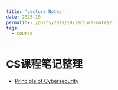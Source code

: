```yaml
---
title: 'Lecture Notes'
date: 2025-10
permalink: /posts/2025/10/lecture-notes/
tags:
  - course
---
```



CS课程笔记整理
======

- [Principle of Cybersecurity](https://acnobicvxm8e.feishu.cn/docx/Rrabd6oDno2yrDxaQzWcZ1pKnwd)
